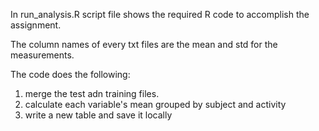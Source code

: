 In run_analysis.R script file shows the 
required R code to accomplish the assignment.

The column names of every txt files are the mean 
and std for the measurements.

The code does the following:
1. merge the test adn training files.
2. calculate each variable's mean grouped by subject and activity
3. write a new table and save it locally
